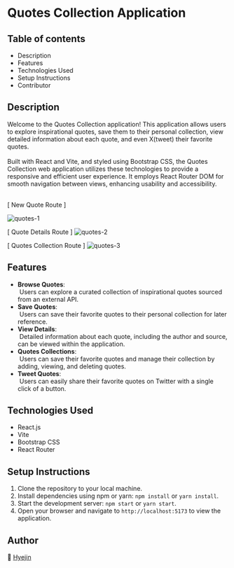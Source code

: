 # Quotes Collection Application

## Table of contents

- Description
- Features
- Technologies Used
- Setup Instructions
- Contributor

## Description

Welcome to the Quotes Collection application! This application allows users to explore inspirational quotes, save them to their personal collection, view detailed information about each quote, and even X(tweet) their favorite quotes. <br/><br/>
Built with React and Vite, and styled using Bootstrap CSS, the Quotes Collection web application utilizes these technologies to provide a responsive and efficient user experience. It employs React Router DOM for smooth navigation between views, enhancing usability and accessibility.

<br/>
[ New Quote Route ]

![quotes-1](https://github.com/hyejin-seok/quotes-collection/assets/132785671/eefc139e-248b-4771-a000-223dfa81abc2)
<br/>

[ Quote Details Route ]
![quotes-2](https://github.com/hyejin-seok/quotes-collection/assets/132785671/885cdcb4-b573-4214-a3a4-a36390387341)
<br/>

[ Quotes Collection Route ]
![quotes-3](https://github.com/hyejin-seok/quotes-collection/assets/132785671/7fc995b9-6451-4df7-9dbc-1954baed1052)

## Features

- **Browse Quotes**: <br/>
&nbsp;Users can explore a curated collection of inspirational quotes sourced from an external API.
- **Save Quotes**: <br/>
&nbsp;Users can save their favorite quotes to their personal collection for later reference.
- **View Details**: <br/>
&nbsp;Detailed information about each quote, including the author and source, can be viewed within the application.
- **Quotes Collections**: <br/>
&nbsp;Users can save their favorite quotes and manage their collection by adding, viewing, and deleting quotes.
- **Tweet Quotes**: <br/>
&nbsp;Users can easily share their favorite quotes on Twitter with a single click of a button.

## Technologies Used
- React.js
- Vite
- Bootstrap CSS
- React Router 

## Setup Instructions

1. Clone the repository to your local machine.
2. Install dependencies using npm or yarn: `npm install` or `yarn install`.
3. Start the development server: `npm start` or `yarn start`.
4. Open your browser and navigate to `http://localhost:5173` to view the application.

## Author
🌻 [Hyejin](https://github.com/hyejin-seok)
